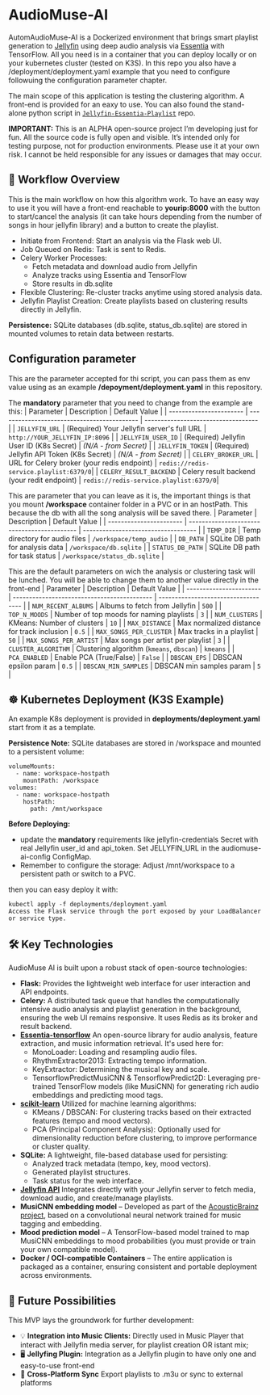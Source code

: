 # AudioMuse-AI
AutomAudioMuse-AI is a Dockerized environment that brings smart playlist generation to [Jellyfin](https://jellyfin.org) using deep audio analysis via [Essentia](https://essentia.upf.edu/) with TensorFlow. All you need is in a container that you can deploy locally or on your kubernetes cluster (tested on K3S). In this repo you also have a /deployment/deployment.yaml example that you need to configure followuing the configuration parameter chapter.

The main scope of this application is testing the clustering algorithm. A front-end is provided for an eaxy to use. You can also found the stand-alone python script in [`Jellyfin-Essentia-Playlist`](https://github.com/NeptuneHub/Jellyfin-Essentia-Playlist) repo.

**IMPORTANT:** This is an ALPHA open-source project I’m developing just for fun. All the source code is fully open and visible. It’s intended only for testing purpose, not for production environments. Please use it at your own risk. I cannot be held responsible for any issues or damages that may occur.


## 🔄 Workflow Overview

This is the main workflow on how this algorithm work. To have an easy way to use it you will have a front-end reachable to **yourip:8000** with the button to start/cancel the analysis (it can take hours depending from the number of songs in hour jellyfin library) and a button to create the playlist.

* Initiate from Frontend: Start an analysis via the Flask web UI.
* Job Queued on Redis: Task is sent to Redis.
* Celery Worker Processes:
  * Fetch metadata and download audio from Jellyfin
  * Analyze tracks using Essentia and TensorFlow
  * Store results in db.sqlite
* Flexible Clustering: Re-cluster tracks anytime using stored analysis data.
* Jellyfin Playlist Creation: Create playlists based on clustering results directly in Jellyfin.

**Persistence:** SQLite databases (db.sqlite, status_db.sqlite) are stored in mounted volumes to retain data between restarts.

## Configuration parameter

This are the parameter accepted for thi script, you can pass them as env value using as an example **/depoyment/deployment.yaml** in this repository.

The **mandatory** parameter that you need to change from the example are this:
| Parameter               | Description                                 | Default Value                       |
| ----------------------- | ------------------------------------------- | ----------------------------------- |
| `JELLYFIN_URL`          | (Required) Your Jellyfin server's full URL  | `http://YOUR_JELLYFIN_IP:8096`      |
| `JELLYFIN_USER_ID`      | (Required) Jellyfin User ID (K8s Secret)    | *(N/A - from Secret)*               |
| `JELLYFIN_TOKEN`        | (Required) Jellyfin API Token (K8s Secret)  | *(N/A - from Secret)*               |
| `CELERY_BROKER_URL`     | URL for Celery broker (your redis endpoint) | `redis://redis-service.playlist:6379/0`|
| `CELERY_RESULT_BACKEND` | Celery result backend (your redit endpoint) | `redis://redis-service.playlist:6379/0`|

This are parameter that you can leave as it is, the important things is that you mount **/workspace** container folder in a PVC or in an hostPath. This because the db with all the song analysis will be saved there.
| Parameter               | Description                                 | Default Value                       |
| ----------------------- | ------------------------------------------- | ----------------------------------- |
| `TEMP_DIR`              | Temp directory for audio files              | `/workspace/temp_audio`                   |
| `DB_PATH`               | SQLite DB path for analysis data            | `/workspace/db.sqlite`              |
| `STATUS_DB_PATH`        | SQLite DB path for task status              | `/workspace/status_db.sqlite`       |

This are the default parameters on wich the analysis or clustering task will be lunched. You will be able to change them to another value directly in the front-end
| Parameter               | Description                                 | Default Value                       |
| ----------------------- | ------------------------------------------- | ----------------------------------- |
| `NUM_RECENT_ALBUMS`     | Albums to fetch from Jellyfin               | `500`                               |
| `TOP_N_MOODS`           | Number of top moods for naming playlists    | `3`                                 |
| `NUM_CLUSTERS`          | KMeans: Number of clusters                  | `10`                                |
| `MAX_DISTANCE`          | Max normalized distance for track inclusion | `0.5`                               |
| `MAX_SONGS_PER_CLUSTER` | Max tracks in a playlist                    | `50`                                |
| `MAX_SONGS_PER_ARTIST`  | Max songs per artist per playlist           | `3`                                 |
| `CLUSTER_ALGORITHM`     | Clustering algorithm (`kmeans`, `dbscan`)   | `kmeans`                            |
| `PCA_ENABLED`           | Enable PCA (True/False)                     | `False`                             |
| `DBSCAN_EPS`            | DBSCAN epsilon param                        | `0.5`                               |
| `DBSCAN_MIN_SAMPLES`    | DBSCAN min samples param                    | `5`                                 |

## ☸️ Kubernetes Deployment (K3S Example)
An example K8s deployment is provided in **deployments/deployment.yaml** start from it as a template.

**Persistence Note:** SQLite databases are stored in /workspace and mounted to a persistent volume:

```
volumeMounts:
  - name: workspace-hostpath
    mountPath: /workspace
volumes:
  - name: workspace-hostpath
    hostPath:
      path: /mnt/workspace
```

**Before Deploying:**
* update the **mandatory** requirements like jellyfin-credentials Secret with real Jellyfin user_id and api_token. Set JELLYFIN_URL in the audiomuse-ai-config ConfigMap.
* Remember to configure the storage: Adjust /mnt/workspace to a persistent path or switch to a PVC.

then you can easy deploy it with:
```
kubectl apply -f deployments/deployment.yaml
Access the Flask service through the port exposed by your LoadBalancer or service type.
```
## 🛠️ Key Technologies
AudioMuse AI is built upon a robust stack of open-source technologies:

* **Flask:** Provides the lightweight web interface for user interaction and API endpoints.
* **Celery:** A distributed task queue that handles the computationally intensive audio analysis and playlist generation in the background, ensuring the web UI remains responsive. It uses Redis as its broker and result backend.
* [**Essentia-tensorflow**](https://essentia.upf.edu/) An open-source library for audio analysis, feature extraction, and music information retrieval. It's used here for:
  * MonoLoader: Loading and resampling audio files.
  * RhythmExtractor2013: Extracting tempo information.
  * KeyExtractor: Determining the musical key and scale.
  * TensorflowPredictMusiCNN & TensorflowPredict2D: Leveraging pre-trained TensorFlow models (like MusiCNN) for generating rich audio embeddings and predicting mood tags.
* [**scikit-learn**](https://scikit-learn.org/)  Utilized for machine learning algorithms:
  * KMeans / DBSCAN: For clustering tracks based on their extracted features (tempo and mood vectors).
  * PCA (Principal Component Analysis): Optionally used for dimensionality reduction before clustering, to improve performance or cluster quality.
* **SQLite:** A lightweight, file-based database used for persisting:
  * Analyzed track metadata (tempo, key, mood vectors).
  * Generated playlist structures.
  * Task status for the web interface.
* [**Jellyfin API**](https://jellyfin.org/) Integrates directly with your Jellyfin server to fetch media, download audio, and create/manage playlists.
* **MusiCNN embedding model** – Developed as part of the [AcousticBrainz project](https://acousticbrainz.org/), based on a convolutional neural network trained for music tagging and embedding.
* **Mood prediction model** – A TensorFlow-based model trained to map MusiCNN embeddings to mood probabilities (you must provide or train your own compatible model).
* **Docker / OCI-compatible Containers** – The entire application is packaged as a container, ensuring consistent and portable deployment across environments.

## 🚀 Future Possibilities
This MVP lays the groundwork for further development:

* 💡 **Integration into Music Clients:** Directly used in Music Player that interact with Jellyfin media server, for playlist creation OR istant mix;
* 🖥️ **Jellyfing Plugin:** Integration as a Jellyfin plugin to have only one and easy-to-use front-end
* 🔁 **Cross-Platform Sync** Export playlists to .m3u or sync to external platforms
